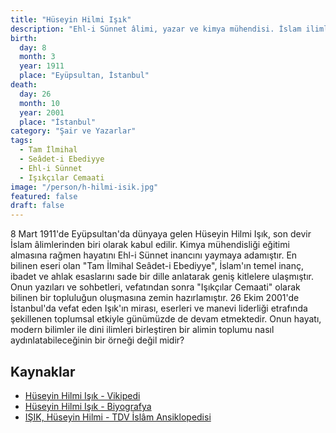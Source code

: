 ```yaml
---
title: "Hüseyin Hilmi Işık"
description: "Ehl-i Sünnet âlimi, yazar ve kimya mühendisi. İslam ilimlerini ve ahlakını yaymaya adanmış bir ömür."
birth:
  day: 8
  month: 3
  year: 1911
  place: "Eyüpsultan, İstanbul"
death:
  day: 26
  month: 10
  year: 2001
  place: "İstanbul"
category: "Şair ve Yazarlar"
tags:
  - Tam İlmihal
  - Seâdet-i Ebediyye
  - Ehl-i Sünnet
  - Işıkçılar Cemaati
image: "/person/h-hilmi-isik.jpg"
featured: false
draft: false
---
```


8 Mart 1911'de Eyüpsultan'da dünyaya gelen Hüseyin Hilmi Işık, son devir İslam âlimlerinden biri olarak kabul edilir. Kimya mühendisliği eğitimi almasına rağmen hayatını Ehl-i Sünnet inancını yaymaya adamıştır. En bilinen eseri olan "Tam İlmihal Seâdet-i Ebediyye", İslam'ın temel inanç, ibadet ve ahlak esaslarını sade bir dille anlatarak geniş kitlelere ulaşmıştır. Onun yazıları ve sohbetleri, vefatından sonra "Işıkçılar Cemaati" olarak bilinen bir topluluğun oluşmasına zemin hazırlamıştır. 26 Ekim 2001'de İstanbul'da vefat eden Işık'ın mirası, eserleri ve manevi liderliği etrafında şekillenen toplumsal etkiyle günümüzde de devam etmektedir. Onun hayatı, modern bilimler ile dini ilimleri birleştiren bir alimin toplumu nasıl aydınlatabileceğinin bir örneği değil midir?

## Kaynaklar

- [Hüseyin Hilmi Işık - Vikipedi](https://tr.wikipedia.org/wiki/H%C3%BCseyin_Hilmi_I%C5%9F%C4%B1k)
- [Hüseyin Hilmi Işık - Biyografya](https://www.biyografya.com/biyografi/7655)
- [IŞIK, Hüseyin Hilmi - TDV İslâm Ansiklopedisi](https://islamansiklopedisi.org.tr/isik-huseyin-hilmi)